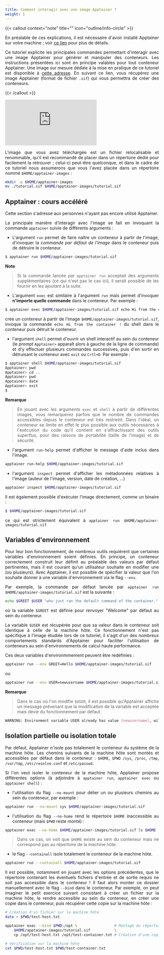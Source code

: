 ```yaml
---
title: Comment interagir avec une image Apptainer ?
weight: 1
---
```


<div align="justify">

{{< callout context="note" title="" icon="outline/info-circle" >}}

En préalable de ces explications, il est nécessaire d'avoir installé Apptainer sur votre machine ; voir [ce lien](/documentation/install/install_apptainer/) pour plus de détails.

Ce tutoriel explicite les principales commandes permettant d'interagir avec une image Apptainer pour générer et manipuler des conteneurs. Les instructions présentées ici sont en principe valables pour tout conteneur Apptainer. Une image sur mesure dédiée à la mise en pratique de ce tutoriel est disponible à [cette adresse](/codes/scientific-computing/lammps/). En suivant ce lien, vous récupérez une image Apptainer (format de fichier `.sif`) qui vous permettra de créer des conteneurs.

<!-- Ce tutoriel détaille l'utilisation de l'image de conteneur du code LAMMPS téléchargeable à [cette adresse](/codes/scientific-computing/lammps/). En suivant ce lien, vous récupérez une image Apptainer (format de fichier `.sif`) qui vous permattra de créer des conteneurs à même de faire tourner LAMMPS.

Pour plus d'informations sur les conteneurs Apptainer, veuillez consulter la [page dédiée](/about/apptainer/).

Pour rapidement s'approprier les principales commandes d'Apptainer, vous pouvez vous référer à [ce tutoriel](/documentation/use/apptainer_image/). -->

{{< /callout >}}

<!-- <iframe class="tuto-video" src="https://www.youtube.com/embed/aJP72OLJBuI?si=q8jyhi8R_WQrgdL0" title="YouTube video player" frameborder="0" allow="accelerometer; autoplay; clipboard-write; encrypted-media; gyroscope; picture-in-picture; web-share" allowfullscreen></iframe> -->

<iframe class="tuto-video" src="https://www.youtube.com/embed/CPEsOTpOcic?si=59P2En0ztmJ0ykwu&cc_lang_pref=fr&cc_load_policy=1" title="YouTube video player" frameborder="0" allow="accelerometer; autoplay; clipboard-write; encrypted-media; gyroscope; picture-in-picture; web-share" referrerpolicy="strict-origin-when-cross-origin" allowfullscreen ></iframe>

L'image que vous avez téléchargée est un fichier relocalisable et renommable, qu'il est recommandé de placer dans un répertoire dédié pour facilement la retrouver ; celui-ci peut-être quelconque, et dans le cadre de ce tutoriel nous assumerons que vous l'avez placée dans un répertoire nommé `$HOME/apptainer-images` :

```bash
mkdir -p $HOME/apptainer-images
mv ./tutorial.sif $HOME/apptainer-images/tutorial.sif
```

## Apptainer : cours accéléré
Cette section s'adresse aux personnes n'ayant pas encore utilisé Apptainer.

La principale manière d'interagir avec l'image se fait en invoquant la commande `apptainer` suivie de différents arguments :

* L'argument `run` permet de faire naître un conteneur à partir de l'image, d'invoquer la *commande par défaut de l'image*  dans le conteneur puis de détruire le conteneur.

```bash
$ apptainer run $HOME/apptainer-images/tutorial.sif
```

**Note**
> Si la commande lancée par `apptainer run` acceptait des arguments supplémentaires (ce qui n'est pas le cas ici), il serait possible de les fournir en les ajoutant à la suite.

* L'argument `exec` est similaire à l'argument `run` mais permet d'invoquer **n'importe quelle commande** dans le conteneur. Par exemple :

```bash
$ apptainer exec $HOME/apptainer-images/tutorial.sif echo Hi from the container !
```

crée un conteneur à partir de l'image `$HOME/apptainer-images/tutorial.sif`, invoque la commande `echo Hi from the container !` du shell dans le conteneur puis détruit le conteneur.

* l'argument `shell` permet d'ouvrir un shell interactif au sein du conteneur (le *prompt* `Apptainer>` apparaît alors à gauche de la ligne de commande) et d'y effectuer plusieurs commandes successives, puis d'en sortir en détruisant le conteneur avec `exit` ou `Crtl+D`. Par exemple :

```bash
$ apptainer shell $HOME/apptainer-images/tutorial.sif
Apptainer> pwd
Apptainer> cd ..
Apptainer> pwd
Apptainer> date
Apptainer> exit
$
```

**Remarque**
> En jouant avec les arguments `exec` et `shell` à partir de différentes images, vous remarquerez parfois que le nombre de commandes accessibles depuis le conteneur est très restreint. Dans l'idéal, un conteneur se limite en effet le plus possible aux outils nécessaires à l'exécution du code qu'il contient en s'affrachissant des outils superflus, pour des raisons de portabilité (taille de l'image) et de sécurité.

* l'argument `run-help` permet d'afficher le message d'aide inclus dans l'image.

```bash
apptainer run-help $HOME/apptainer-images/tutorial.sif
```

* l'argument `inspect` permet d'afficher les métadonnées relatives à l'image (auteur de l'image, version, date de création, ...)

```bash
apptainer inspect $HOME/apptainer-images/tutorial.sif
```

Il est également possible d'exécuter l'image directement, comme un binaire :

```bash
$ $HOME/apptainer-images/tutorial.sif
```

ce qui est strictement équivalent à `apptainer run $HOME/apptainer-images/tutorial.sif`

## Variables d'environnement
Pour leur bon fonctionnement, de nombreux outils requièrent que certaines variables d'environnement soient définies. En principe, un conteneur correctement construit leur définit au préalable des valeurs par défaut pertinentes, mais il est courant qu'un utilisateur souhaite en modifier une (ou plusieurs). Avec Apptainer, il est possible de spécifier la valeur que l'on souhaite donner à une variable d'environnement via le flag `--env`.

Par exemple, la commande par défaut lancée par `apptainer run $HOME/apptainer-images/tutorial.sif` est la suivante :

```bash
echo $GREET $USER "who just ran the default command of the container."
```

où la variable `$GREET` est définie pour renvoyer "Welcome" par défaut au sein du conteneur.

La variable `$USER` est récupérée pour que sa valeur dans le conteneur soit identique à celle de la machine hôte. Ce fonctionnement n'est pas spécifique à l'image étudiée lors de ce tutoriel, il s'agit d'un des nombreux comportements standards d'Apptainer pour faciliter l'utilisation de conteneurs au sein d'environnements de calcul haute performance.

Ces deux variables d'environmmement peuvent être redéfinies :

```bash
apptainer run --env GREET=Hello $HOME/apptainer-images/tutorial.sif
```

ou

```bash
apptainer run --env USER=newusername $HOME/apptainer-images/tutorial.sif
```

**Remarque**
> Dans le cas où l'on modifie `$USER`, il est possible qu'Apptainer affiche un message prévenant que la modification de la variable est acceptée mais dévie du fonctionnement par défaut.

```bash
WARNING: Environment variable USER already has value [newusername], will not forward new value [oldusername] from parent process environment
```

## Isolation partielle ou isolation totale
Par défaut, Apptainer n'isole pas totalement le conteneur du système de la machine hôte. Les chemins suivants de la machine hôte sont montés et accessibles par défaut dans le conteneur : `$HOME`, `$PWD` `/sys`, `/proc`, `/tmp`, `/var/tmp`, `/etc/resolve.conf` et `/etc/passwd`.

Si l'on veut isoler le conteneur de la machine hôte, Apptainer propose différentes options (à adjoindre à `apptainer run`, `apptainer exec` ou `apptainer shell`) :

* l'utilisation du flag `--no-mount` pour délier un ou plusieurs chemins au sein du conteneur, par exemple :

```bash
apptainer run --no-mount sys $HOME/apptainer-images/tutorial.sif
```

* l'utilisation du flag `--no-home` rend le répertoire `$HOME` inaccessible au conteneur (mais `$PWD` reste monté) :

```bash
apptainer exec --no-home $HOME/apptainer-images/tutorial.sif ls $HOME
```

> Dans ce cas, on voit que `$HOME` existe au sein du conteneur mais ne correspond pas au répertoire de la machine hôte.

* le flag `--containall` isole totalement le conteneur de la machine hôte.

```bash
apptainer run --containall $HOME/apptainer-images/tutorial.sif
```

Il est possible, notamment en jouant avec les options précédentes, que le répertoire contenant les éventuels fichiers d'entrée et de sortie requis ne soit pas accessible dans le conteneur ! Il faut alors monter ce dossier manuellement avec le flag `--bind` dans le conteneur. Par exemple, on peut imaginer le petit exercice suivant consistant à créer un fichier sur la machine hôte, le rendre accessible au sein du conteneur, en créer une copie dans le conteneur, puis récupérer cette copie sur la machine hôte :

```bash
# Création d'un fichier sur la machine hôte
date > $PWD/test-host.txt

apptainer exec --bind $PWD:/opt \                 # Montage du répertoire courant au /opt du conteneur
    $HOME/apptainer-images/tutorial.sif           \
    cp /opt/test-host.txt /opt/test-container.txt # Création d'une copie dans le conteneur

# Vérification sur la machine hôte
cat $PWD/test-host.txt $PWD/test-container.txt
```

</div>
